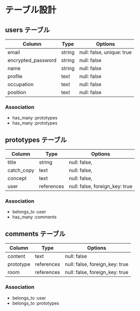 # テーブル設計

## users テーブル

| Column             | Type   | Options                   |
| ------------------ | ------ | ------------------------- |
| email              | string | null: false, unique: true |
| encrypted_password | string | null: false               |
| name               | string | null: false               |
| profile            | text   | null: false               |
| occupation         | text   | null: false               |
| position           | text   | null: false               |

### Association

- has_many :prototypes
- has_many :prototypes

## prototypes テーブル

| Column     | Type       | Options                        |
| ---------- | ---------- | ------------------------------ |
| title      | string     | null: false,                   |
| catch_copy | text       | null: false,                   |
| concept    | text       | null: false,                   |
| user       | references | null: false, foreign_key: true |

### Association

- belongs_to :user
- has_many   :comments

## comments テーブル

| Column    | Type       | Options                        |
| --------- | ---------- | ------------------------------ |
| content   | text       | null: false                    |
| prototype | references | null: false, foreign_key: true |
| room      | references | null: false, foreign_key: true |

### Association

- belongs_to :user
- belongs_to :prototypes